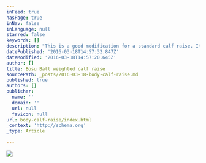```yaml
---
inFeed: true
hasPage: true
inNav: false
inLanguage: null
starred: false
keywords: []
description: "This is a good modification for a standard calf raise. It's tough throughout. I can only manage 10 reps with 2 35lb dumbells."
datePublished: '2016-03-18T14:57:32.847Z'
dateModified: '2016-03-18T14:57:20.645Z'
author: []
title: Bosu Ball weighted calf raise
sourcePath: _posts/2016-03-18-body-calf-raise.md
published: true
authors: []
publisher:
  name: ''
  domain: ''
  url: null
  favicon: null
url: body-calf-raise/index.html
_context: 'http://schema.org'
_type: Article

---
```

![](https://the-grid-user-content.s3-us-west-2.amazonaws.com/e1822121-fe69-4bc2-a4c6-7eb25914883a.png)